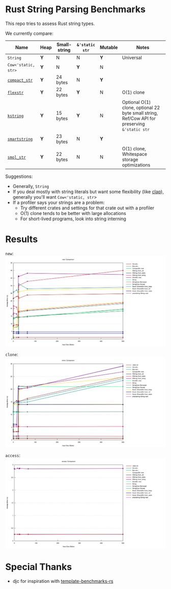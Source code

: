 # Rust String Parsing Benchmarks

This repo tries to assess Rust string types.

We currently compare:

Name                                                  | Heap  | Small-string | `&'static str` | Mutable | Notes
------------------------------------------------------|-------|--------------|----------------|---------|-----
`String`                                              | **Y** | N            | N              | **Y**   | Universal
`Cow<'static, str>`                                   | **Y** | N            | **Y**          | N       |
[`compact_str`](https://crates.io/crates/compact_str) | **Y** | 24 bytes     | N              | **Y**   |
[`flexstr`](https://crates.io/crates/flexstr)         | **Y** | 22 bytes     | **Y**          | N       | O(1) clone
[`kstring`](https://crates.io/crates/kstring)         | **Y** | 15 bytes     | **Y**          | N       | Optional O(1) clone, optional 22 byte small string, Ref/Cow API for preserving `&'static str`
[`smartstring`](https://crates.io/crates/smartstring) | **Y** | 23 bytes     | N              | **Y**   |
[`smol_str`](https://crates.io/crates/smol_str)       | **Y** | 22 bytes     | N              | N       | O(1) clone, Whitespace storage optimizations

Suggestions:
- Generally, `String`
- If you deal mostly with string literals but want some flexibility (like
  [clap](https://github.com/clap-rs/clap/)), generally you'll want
  `Cow<'static, str`>
- If a profiler says your strings are a problem:
  - Try different crates and settings for that crate out with a profiler
  - O(1) clone tends to be better with large allocations
  - For short-lived programs, look into string interning

# Results

`new`:
[![`new`](runs/2022-03-25/new/report/lines.svg)](https://htmlpreview.github.io/?https://github.com/epage/string-benchmarks-rs/blob/master/runs/2022-03-25/new/report/index.html)

`clone`:
[![`clone`](runs/2022-03-25/clone/report/lines.svg)](https://htmlpreview.github.io/?https://github.com/epage/string-benchmarks-rs/blob/master/runs/2022-03-25/clone/report/index.html)

`access`:
[![`access`](runs/2022-03-25/access/report/lines.svg)](https://htmlpreview.github.io/?https://github.com/epage/string-benchmarks-rs/blob/master/runs/2022-03-25/access/report/index.html)

# Special Thanks

- djc for inspiration with [template-benchmarks-rs](https://github.com/djc/template-benchmarks-rs)
